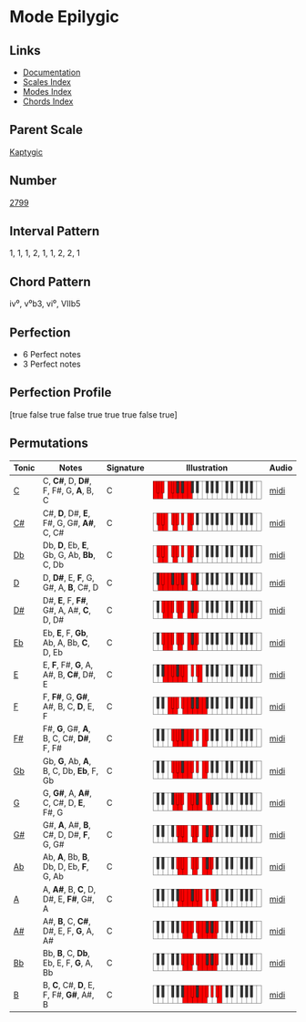 # Mode Epilygic

## Links

- [Documentation](README.md)
- [Scales Index](Scales.md)
- [Modes Index](Modes.md)
- [Chords Index](Chords.md)

## Parent Scale

[Kaptygic](ScaleKaptygic.md)

## Number

[2799](https://ianring.com/musictheory/scales/2799)

## Interval Pattern

1, 1, 1, 2, 1, 1, 2, 2, 1

## Chord Pattern

iv⁰, v⁰b3, vi⁰, VIIb5

## Perfection

- 6 Perfect notes
- 3 Perfect notes

## Perfection Profile

[true false true false true true true false true]

## Permutations

| Tonic | Notes | Signature | Illustration | Audio |
|-------|-------|-----------|--------------|-------|
| [C](ModeCNaturalEpilygic.md) | C, **C#**, D, **D#**, F, F#, G, **A**, B, C | C | ![CNaturalEpilygic](ModeCNaturalEpilygic.png) | [midi](https://github.com/edipermadi/music/blob/main/docs/ModeCNaturalEpilygic.mid?raw=true) |
| [C#](ModeCSharpEpilygic.md) | C#, **D**, D#, **E**, F#, G, G#, **A#**, C, C# | C | ![CSharpEpilygic](ModeCSharpEpilygic.png) | [midi](https://github.com/edipermadi/music/blob/main/docs/ModeCSharpEpilygic.mid?raw=true) |
| [Db](ModeDFlatEpilygic.md) | Db, **D**, Eb, **E**, Gb, G, Ab, **Bb**, C, Db | C | ![DFlatEpilygic](ModeDFlatEpilygic.png) | [midi](https://github.com/edipermadi/music/blob/main/docs/ModeDFlatEpilygic.mid?raw=true) |
| [D](ModeDNaturalEpilygic.md) | D, **D#**, E, **F**, G, G#, A, **B**, C#, D | C | ![DNaturalEpilygic](ModeDNaturalEpilygic.png) | [midi](https://github.com/edipermadi/music/blob/main/docs/ModeDNaturalEpilygic.mid?raw=true) |
| [D#](ModeDSharpEpilygic.md) | D#, **E**, F, **F#**, G#, A, A#, **C**, D, D# | C | ![DSharpEpilygic](ModeDSharpEpilygic.png) | [midi](https://github.com/edipermadi/music/blob/main/docs/ModeDSharpEpilygic.mid?raw=true) |
| [Eb](ModeEFlatEpilygic.md) | Eb, **E**, F, **Gb**, Ab, A, Bb, **C**, D, Eb | C | ![EFlatEpilygic](ModeEFlatEpilygic.png) | [midi](https://github.com/edipermadi/music/blob/main/docs/ModeEFlatEpilygic.mid?raw=true) |
| [E](ModeENaturalEpilygic.md) | E, **F**, F#, **G**, A, A#, B, **C#**, D#, E | C | ![ENaturalEpilygic](ModeENaturalEpilygic.png) | [midi](https://github.com/edipermadi/music/blob/main/docs/ModeENaturalEpilygic.mid?raw=true) |
| [F](ModeFNaturalEpilygic.md) | F, **F#**, G, **G#**, A#, B, C, **D**, E, F | C | ![FNaturalEpilygic](ModeFNaturalEpilygic.png) | [midi](https://github.com/edipermadi/music/blob/main/docs/ModeFNaturalEpilygic.mid?raw=true) |
| [F#](ModeFSharpEpilygic.md) | F#, **G**, G#, **A**, B, C, C#, **D#**, F, F# | C | ![FSharpEpilygic](ModeFSharpEpilygic.png) | [midi](https://github.com/edipermadi/music/blob/main/docs/ModeFSharpEpilygic.mid?raw=true) |
| [Gb](ModeGFlatEpilygic.md) | Gb, **G**, Ab, **A**, B, C, Db, **Eb**, F, Gb | C | ![GFlatEpilygic](ModeGFlatEpilygic.png) | [midi](https://github.com/edipermadi/music/blob/main/docs/ModeGFlatEpilygic.mid?raw=true) |
| [G](ModeGNaturalEpilygic.md) | G, **G#**, A, **A#**, C, C#, D, **E**, F#, G | C | ![GNaturalEpilygic](ModeGNaturalEpilygic.png) | [midi](https://github.com/edipermadi/music/blob/main/docs/ModeGNaturalEpilygic.mid?raw=true) |
| [G#](ModeGSharpEpilygic.md) | G#, **A**, A#, **B**, C#, D, D#, **F**, G, G# | C | ![GSharpEpilygic](ModeGSharpEpilygic.png) | [midi](https://github.com/edipermadi/music/blob/main/docs/ModeGSharpEpilygic.mid?raw=true) |
| [Ab](ModeAFlatEpilygic.md) | Ab, **A**, Bb, **B**, Db, D, Eb, **F**, G, Ab | C | ![AFlatEpilygic](ModeAFlatEpilygic.png) | [midi](https://github.com/edipermadi/music/blob/main/docs/ModeAFlatEpilygic.mid?raw=true) |
| [A](ModeANaturalEpilygic.md) | A, **A#**, B, **C**, D, D#, E, **F#**, G#, A | C | ![ANaturalEpilygic](ModeANaturalEpilygic.png) | [midi](https://github.com/edipermadi/music/blob/main/docs/ModeANaturalEpilygic.mid?raw=true) |
| [A#](ModeASharpEpilygic.md) | A#, **B**, C, **C#**, D#, E, F, **G**, A, A# | C | ![ASharpEpilygic](ModeASharpEpilygic.png) | [midi](https://github.com/edipermadi/music/blob/main/docs/ModeASharpEpilygic.mid?raw=true) |
| [Bb](ModeBFlatEpilygic.md) | Bb, **B**, C, **Db**, Eb, E, F, **G**, A, Bb | C | ![BFlatEpilygic](ModeBFlatEpilygic.png) | [midi](https://github.com/edipermadi/music/blob/main/docs/ModeBFlatEpilygic.mid?raw=true) |
| [B](ModeBNaturalEpilygic.md) | B, **C**, C#, **D**, E, F, F#, **G#**, A#, B | C | ![BNaturalEpilygic](ModeBNaturalEpilygic.png) | [midi](https://github.com/edipermadi/music/blob/main/docs/ModeBNaturalEpilygic.mid?raw=true) |
